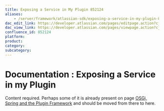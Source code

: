 ```yaml
---
title: Exposing a Service in My Plugin 852124
aliases:
    - /server/framework/atlassian-sdk/exposing-a-service-in-my-plugin-852124.html
dac_edit_link: https://developer.atlassian.com/pages/editpage.action?cjm=wozere&pageId=852124
dac_view_link: https://developer.atlassian.com/pages/viewpage.action?cjm=wozere&pageId=852124
confluence_id: 852124
platform:
product:
category:
subcategory:
---
```

# Documentation : Exposing a Service in my Plugin

Content required. Perhaps some of it is already present on page [OSGi, Spring and the Plugin Framework](/server/framework/atlassian-sdk/852146.html) and should be moved from there to here.

















































































































































































































































































































